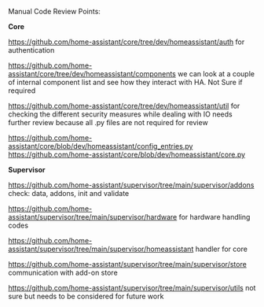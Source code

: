 Manual Code Review Points:

**Core**

https://github.com/home-assistant/core/tree/dev/homeassistant/auth
for authentication

https://github.com/home-assistant/core/tree/dev/homeassistant/components
we can look at a couple of internal component list and see how they interact with HA. Not Sure if required

https://github.com/home-assistant/core/tree/dev/homeassistant/util
for checking the different security measures while dealing with IO needs further review because all .py files are not required for review

https://github.com/home-assistant/core/blob/dev/homeassistant/config_entries.py
https://github.com/home-assistant/core/blob/dev/homeassistant/core.py

**Supervisor**

https://github.com/home-assistant/supervisor/tree/main/supervisor/addons
check: data, addons, init and validate




https://github.com/home-assistant/supervisor/tree/main/supervisor/hardware
for hardware handling codes

https://github.com/home-assistant/supervisor/tree/main/supervisor/homeassistant
handler for core

https://github.com/home-assistant/supervisor/tree/main/supervisor/store
communication with add-on store

https://github.com/home-assistant/supervisor/tree/main/supervisor/utils
not sure but needs to be considered for future work

